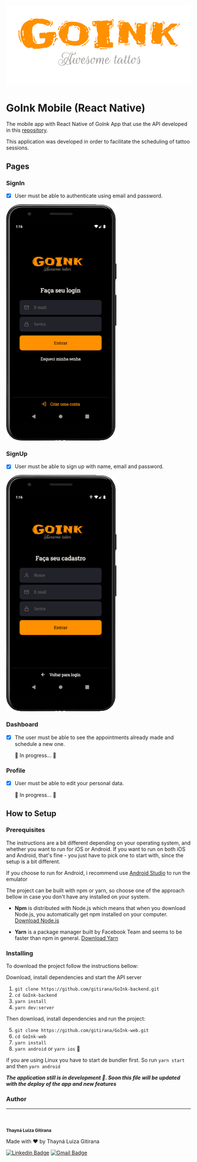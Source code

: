 <h1 align="center">
<img src="https://raw.githubusercontent.com/gitirana/GoInk-web/main/src/assets/logo.svg" alt="goink" />
</h1>

# GoInk Mobile (React Native)
The mobile app with React Native of GoInk App that use the API developed in this [repository](https://github.com/gitirana/GoInk-backend).

This application was developed in order to facilitate the scheduling of tattoo sessions.

## Pages

### SignIn

- [x] User must be able to authenticate using email and password.

![](https://raw.githubusercontent.com/gitirana/GoInk-mobile/main/src/assets/screenshots/SignIn.png)

### SignUp

- [x] User must be able to sign up with name, email and password.

![](https://raw.githubusercontent.com/gitirana/GoInk-mobile/main/src/assets/screenshots/signUp.png)

### Dashboard

- [x] The user must be able to see the appointments already made and schedule a new one.

  🚧 In progress... 🚧

### Profile

- [x] User must be able to edit your personal data.

  🚧 In progress... 🚧
  
## How to Setup

### Prerequisites

The instructions are a bit different depending on your operating system, and whether you want to run for iOS or Android. If you want to run on both iOS and Android, that's fine - you just have to pick one to start with, since the setup is a bit different.

If you choose to run for Android, i recommend use [Android Studio](https://developer.android.com/studio) to run the emulator

The project can be built with npm or yarn, so choose one of the approach bellow in case you don't have any installed on your system.

* **Npm** is distributed with Node.js which means that when you download Node.js, you automatically get npm installed on your computer. [Download Node.js](https://nodejs.org/en/download/)

* **Yarn** is a package manager built by Facebook Team and seems to be faster than npm in general.  [Download Yarn](https://yarnpkg.com/en/docs/install)

### Installing

To download the project follow the instructions bellow:

Download, install dependencies and start the API server

1. `git clone https://github.com/gitirana/GoInk-backend.git`
2. `cd GoInk-backend`
3. `yarn install`
4. `yarn dev:server`


Then download, install dependencies and run the project:


5. `git clone https://github.com/gitirana/GoInk-web.git`
6. `cd GoInk-web`
7. `yarn install`
8. `yarn android` or `yarn ios` 🥳

if you are using Linux you have to start de bundler first. So run `yarn start` and then `yarn android`

***The application still is in development 🚧. Soon this file will be updated with the deploy of the app and new features***

### Author
---

<img style="border-radius: 50%;" src="https://avatars3.githubusercontent.com/u/61708182?s=460&u=e3d31df35b1e4e8095aa2538a17a872e7e85bc6b&v=4" width="80px;" alt="" />

<sub><b>Thayná Luiza Gitirana</b></sub>

Made with ❤️ by Thayná Luiza Gitirana

[![Linkedin Badge](https://img.shields.io/badge/-@gitirana-blue?style=flat-square&logo=Linkedin&logoColor=white&link=https://www.linkedin.com/in/gitirana/)](https://www.linkedin.com/in/gitirana/) [![Gmail Badge](https://img.shields.io/badge/-thaynalgc@gmail.com-c14438?style=flat-square&logo=Gmail&logoColor=white&link=mailto:thaynalgc@gmail.com)](mailto:thaynalgc@gmail.com)
